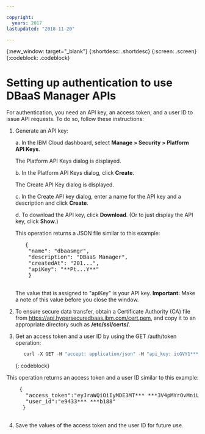 ```yaml
---

copyright:
  years: 2017
lastupdated: "2018-11-20"

---
```


{:new_window: target="_blank"}
{:shortdesc: .shortdesc}
{:screen: .screen}
{:codeblock: .codeblock}


# Setting up authentication to use DBaaS Manager APIs

For authentication, you need an API key, an access token, and a user ID to issue API requests. 
To do so, follow these instructions:

1. Generate an API key:

   a. In the IBM Cloud dashboard, select **Manage > Security > Platform API Keys**. 
   
      The Platform API Keys dialog is displayed.
      
   b. In the Platform API Keys dialog, click **Create**.
   
      The Create API Key dialog is displayed.
      
   c. In the Create API key dialog, enter a name for the API key and a description and click **Create**.
   
   d. To download the API key, click **Download**. (Or to just display the API key, click **Show**.)
   
      This operation returns a JSON file similar to this example:
      
      <pre>
      {
       "name": "dbaasmgr",
       "description": "DBaaS Manager",
       "createdAt": "201...",
       "apiKey": "**Pt...Y**"
       }
      </code></pre>
  
      The value that is assigned to "apiKey" is your API key. **Important:** Make a note of this value before you close the window.
      
2. To ensure secure data transfer, obtain a Certificate Authority (CA) file from https://api.hypersecuredbaas.ibm.com/cert.pem, and copy it to an appropriate directory such as **/etc/ssl/certs/**.

3. Get an access token and a user ID by using the GET /auth/token operation:

   ```javascript
      curl -X GET -H "accept: application/json" -H "api_key: icGVY1*** ***UdfcIg4kzE" https://mgmt06.hypersecuredbaas.ibm.com:20000/api/ /auth/token
   ```
   {: codeblock}

  This operation returns an access token and a user ID similar to this example:

  <pre>
    {
      "access_token":"eyJraWQiOiIyMDE3MT*** ***3V4pMYrOvMniLA",
      "user_id":"e9433*** ***b188"
     } 
   </pre>
	
4. Save the values of the access token and the user ID for future use.
